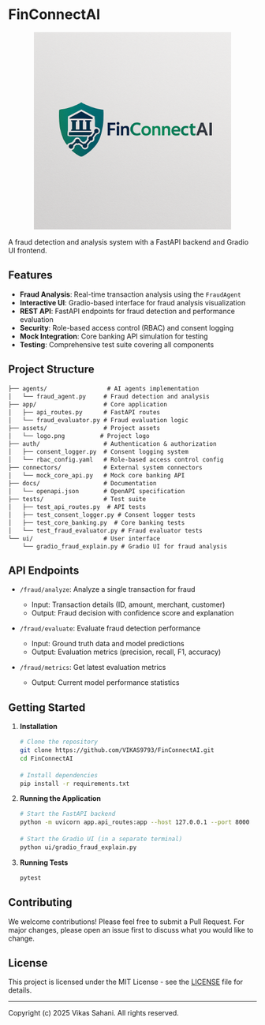 # FinConnectAI

<p align="center">
  <img src="assets/logo.png" alt="FinConnectAI Logo" width="400">
</p>

A fraud detection and analysis system with a FastAPI backend and Gradio UI frontend.

## Features

- **Fraud Analysis**: Real-time transaction analysis using the `FraudAgent`
- **Interactive UI**: Gradio-based interface for fraud analysis visualization
- **REST API**: FastAPI endpoints for fraud detection and performance evaluation
- **Security**: Role-based access control (RBAC) and consent logging
- **Mock Integration**: Core banking API simulation for testing
- **Testing**: Comprehensive test suite covering all components

## Project Structure

```
├── agents/                 # AI agents implementation
│   └── fraud_agent.py     # Fraud detection and analysis
├── app/                   # Core application
│   ├── api_routes.py      # FastAPI routes
│   └── fraud_evaluator.py # Fraud evaluation logic
├── assets/                # Project assets
│   └── logo.png          # Project logo
├── auth/                  # Authentication & authorization
│   ├── consent_logger.py  # Consent logging system
│   └── rbac_config.yaml   # Role-based access control config
├── connectors/            # External system connectors
│   └── mock_core_api.py   # Mock core banking API
├── docs/                  # Documentation
│   └── openapi.json       # OpenAPI specification
├── tests/                 # Test suite
│   ├── test_api_routes.py  # API tests
│   ├── test_consent_logger.py # Consent logger tests
│   ├── test_core_banking.py  # Core banking tests
│   └── test_fraud_evaluator.py # Fraud evaluator tests
└── ui/                    # User interface
    └── gradio_fraud_explain.py # Gradio UI for fraud analysis
```

## API Endpoints

- `/fraud/analyze`: Analyze a single transaction for fraud
  - Input: Transaction details (ID, amount, merchant, customer)
  - Output: Fraud decision with confidence score and explanation

- `/fraud/evaluate`: Evaluate fraud detection performance
  - Input: Ground truth data and model predictions
  - Output: Evaluation metrics (precision, recall, F1, accuracy)

- `/fraud/metrics`: Get latest evaluation metrics
  - Output: Current model performance statistics

## Getting Started

1. **Installation**
   ```bash
   # Clone the repository
   git clone https://github.com/VIKAS9793/FinConnectAI.git
   cd FinConnectAI

   # Install dependencies
   pip install -r requirements.txt
   ```

2. **Running the Application**
   ```bash
   # Start the FastAPI backend
   python -m uvicorn app.api_routes:app --host 127.0.0.1 --port 8000

   # Start the Gradio UI (in a separate terminal)
   python ui/gradio_fraud_explain.py
   ```

3. **Running Tests**
   ```bash
   pytest
   ```

## Contributing

We welcome contributions! Please feel free to submit a Pull Request. For major changes, please open an issue first to discuss what you would like to change.

## License

This project is licensed under the MIT License - see the [LICENSE](LICENSE) file for details.

---

Copyright (c) 2025 Vikas Sahani. All rights reserved.
